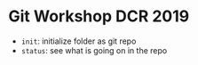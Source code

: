 # Git Workshop DCR 2019

- `init`: initialize folder as git repo
- `status`: see what is going on in the repo
